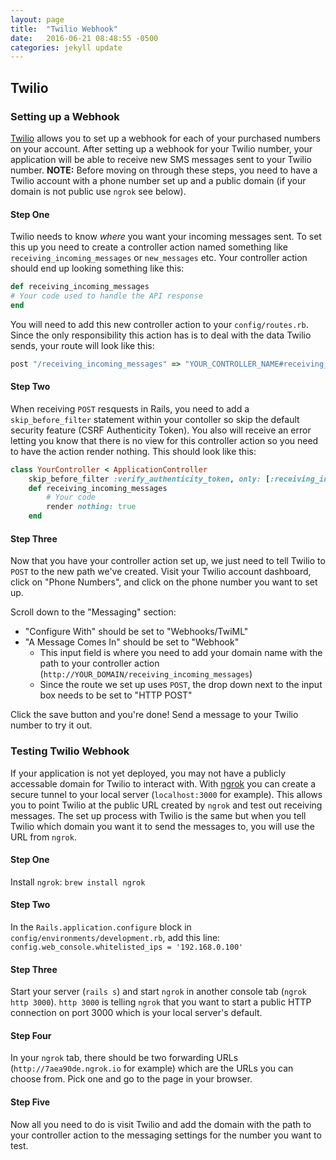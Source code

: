 ```yaml
---
layout: page
title:  "Twilio Webhook"
date:   2016-06-21 08:48:55 -0500
categories: jekyll update
---
```


## Twilio

### Setting up a Webhook

[Twilio](https://www.twilio.com/) allows you to set up a webhook for each of your purchased numbers on your account. After setting up a webhook for your Twilio number, your application will be able to receive new SMS messages sent to your Twilio number. **NOTE:** Before moving on through these steps, you need to have a Twilio account with a phone number set up and a public domain (if your domain is not public use `ngrok` see below).

#### Step One

Twilio needs to know _where_ you want your incoming messages sent. To set this up you need to create a controller action named something like `receiving_incoming_messages` or `new_messages` etc. Your controller action should end up looking something like this:

```ruby
def receiving_incoming_messages
# Your code used to handle the API response
end
```

You will need to add this new controller action to your `config/routes.rb`. Since the only responsibility this action has is to deal with the data Twilio sends, your route will look like this:
```ruby
post "/receiving_incoming_messages" => "YOUR_CONTROLLER_NAME#receiving_incoming_messages"
```

#### Step Two

When receiving `POST` resquests in Rails, you need to add a `skip_before_filter` statement within your contoller so skip the default security feature (CSRF Authenticity Token). You also will receive an error letting you know that there is no view for this controller action so you need to have the action render nothing. This should look like this:

```ruby
class YourController < ApplicationController
	skip_before_filter :verify_authenticity_token, only: [:receiving_incoming_messages]
	def receiving_incoming_messages
		# Your code
		render nothing: true
	end
```

#### Step Three

Now that you have your controller action set up, we just need to tell Twilio to `POST` to the new path we've created. Visit your Twilio account dashboard, click on "Phone Numbers", and click on the phone number you want to set up.

Scroll down to the "Messaging" section:
- "Configure With" should be set to "Webhooks/TwiML"
- "A Message Comes In" should be set to "Webhook"
	- This input field is where you need to add your domain name with the path to your controller action (`http://YOUR_DOMAIN/receiving_incoming_messages`)
	- Since the route we set up uses `POST`, the drop down next to the input box needs to be set to "HTTP POST"

Click the save button and you're done! Send a message to your Twilio number to try it out.

### Testing Twilio Webhook

If your application is not yet deployed, you may not have a publicly accessable domain for Twilio to interact with. With [ngrok](https://ngrok.com/) you can create a secure tunnel to your local server (`localhost:3000` for example). This allows you to point Twilio at the public URL created by `ngrok` and test out receiving messages. The set up process with Twilio is the same but when you tell Twilio which domain you want it to send the messages to, you will use the URL from `ngrok`.

#### Step One

Install `ngrok`: 
	`brew install ngrok`

#### Step Two

In the `Rails.application.configure` block in `config/environments/development.rb`, add this line:
`config.web_console.whitelisted_ips = '192.168.0.100'`

#### Step Three

Start your server (`rails s`) and start `ngrok` in another console tab (`ngrok http 3000`). `http 3000` is telling `ngrok` that you want to start a public HTTP connection on port 3000 which is your local server's default.

#### Step Four

In your `ngrok` tab, there should be two forwarding URLs (`http://7aea90de.ngrok.io` for example) which are the URLs you can choose from. Pick one and go to the page in your browser.

#### Step Five

Now all you need to do is visit Twilio and add the domain with the path to your controller action to the messaging settings for the number you want to test.
